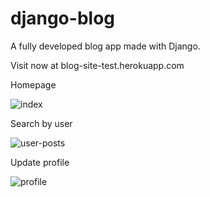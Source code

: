 # django-blog
A fully developed blog app made with Django.

Visit now at blog-site-test.herokuapp.com


Homepage

![index](https://i.ibb.co/zbGqs73/blog-posts.png)

Search by user

![user-posts](https://i.ibb.co/ZXmwgkV/sortbyuser.png)

Update profile

![profile](https://i.ibb.co/F44Qrb1/profile.png)
